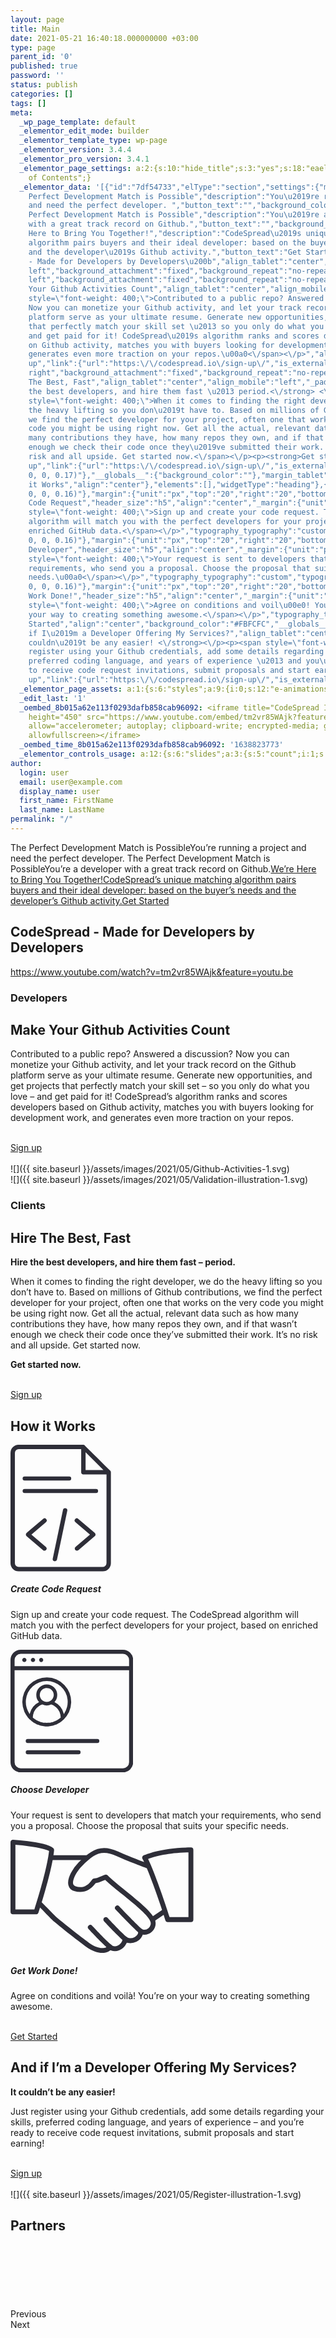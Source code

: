 ```yaml
---
layout: page
title: Main
date: 2021-05-21 16:40:18.000000000 +03:00
type: page
parent_id: '0'
published: true
password: ''
status: publish
categories: []
tags: []
meta:
  _wp_page_template: default
  _elementor_edit_mode: builder
  _elementor_template_type: wp-page
  _elementor_version: 3.4.4
  _elementor_pro_version: 3.4.1
  _elementor_page_settings: a:2:{s:10:"hide_title";s:3:"yes";s:18:"eael_ext_toc_title";s:17:"Table
    of Contents";}
  _elementor_data: '[{"id":"7df54733","elType":"section","settings":{"margin":{"unit":"px","top":"0","right":0,"bottom":"0","left":0,"isLinked":false},"padding":{"unit":"px","top":"0","right":"0","bottom":"0","left":"0","isLinked":true},"height":"min-height","custom_height":{"unit":"px","size":"","sizes":[]},"background_background":"classic","background_image":{"url":"","id":"","alt":"","source":"library"},"background_overlay_background":"classic","background_attachment":"fixed","layout":"full_width","overflow":"hidden","margin_mobile":{"unit":"px","top":"0","right":0,"bottom":"0","left":0,"isLinked":true},"padding_mobile":{"unit":"px","top":"0","right":"0","bottom":"0","left":"0","isLinked":true}},"elements":[{"id":"10d2186c","elType":"column","settings":{"_column_size":100,"_inline_size":null,"margin_mobile":{"unit":"px","top":"0","right":"0","bottom":"0","left":"0","isLinked":true},"padding_mobile":{"unit":"px","top":"0","right":"0","bottom":"0","left":"0","isLinked":true},"margin":{"unit":"px","top":"0","right":"0","bottom":"0","left":"0","isLinked":true},"padding":{"unit":"px","top":"0","right":"0","bottom":"0","left":"0","isLinked":true}},"elements":[{"id":"bd96746","elType":"widget","settings":{"slides":[{"heading":"The
    Perfect Development Match is Possible","description":"You\u2019re running a project
    and need the perfect developer. ","button_text":"","background_color":"","_id":"54488a3","background_image":{"url":"https:\/\/codespread.io\/wp-content\/uploads\/2021\/09\/altumcode-dMUt0X3f59Q-unsplash-2.jpg","id":300,"alt":"","source":"library"},"background_overlay":"yes","background_overlay_color":"#0E121A9C"},{"heading":"The
    Perfect Development Match is Possible","description":"You\u2019re a developer
    with a great track record on Github.","button_text":"","background_color":"","_id":"f56dff4","background_image":{"url":"https:\/\/codespread.io\/wp-content\/uploads\/2021\/09\/charles-deluvio-Lks7vei-eAg-unsplash_small.jpg","id":304,"alt":"","source":"library"},"background_overlay":"yes","background_overlay_color":"#16203345"},{"heading":"We\u2019re
    Here to Bring You Together!","description":"CodeSpread\u2019s unique matching
    algorithm pairs buyers and their ideal developer: based on the buyer\u2019s needs
    and the developer\u2019s Github activity.","button_text":"Get Started","background_color":"","_id":"fee370b","background_image":{"url":"https:\/\/codespread.io\/wp-content\/uploads\/2021\/09\/lagos-techie-IgUR1iX0mqM-unsplash_small-1.jpg","id":305,"alt":"","source":"library"},"background_overlay":"yes","background_overlay_color":"#070B1221","horizontal_position":"left","link":{"url":"https:\/\/codespread.io\/sign-up\/","is_external":"","nofollow":"","custom_attributes":""}}],"navigation":"dots","heading_typography_typography":"custom","heading_typography_font_family":"Roboto","heading_typography_font_weight":"600","heading_typography_line_height":{"unit":"em","size":1.4,"sizes":[]},"description_typography_typography":"custom","description_typography_font_family":"Roboto","description_typography_font_weight":"400","dots_size":{"unit":"px","size":9,"sizes":[]},"slides_height":{"unit":"px","size":436,"sizes":[]},"content_max_width_mobile":{"unit":"%","size":100,"sizes":[]},"content_max_width":{"unit":"%","size":49,"sizes":[]},"slides_padding":{"unit":"px","top":"0","right":"0","bottom":"0","left":"150","isLinked":false},"slides_horizontal_position":"left","slides_text_align":"left","dots_position":"outside","_padding":{"unit":"px","top":"0","right":"0","bottom":"0","left":"0","isLinked":false},"__globals__":{"dots_color":"globals\/colors?id=text"},"slides_height_mobile":{"unit":"px","size":457,"sizes":[]},"content_max_width_tablet":{"unit":"%","size":79,"sizes":[]},"slides_padding_mobile":{"unit":"px","top":"30","right":"30","bottom":"30","left":"30","isLinked":true},"heading_typography_font_size_mobile":{"unit":"px","size":34,"sizes":[]},"description_typography_font_size_mobile":{"unit":"px","size":18,"sizes":[]},"_margin_mobile":{"unit":"px","top":"0","right":"0","bottom":"0","left":"0","isLinked":true}},"elements":[],"widgetType":"slides"}],"isInner":false}],"isInner":false},{"id":"9ce937d","elType":"section","settings":{"content_width":{"unit":"px","size":800,"sizes":[]},"padding":{"unit":"px","top":"40","right":"0","bottom":"40","left":"0","isLinked":false}},"elements":[{"id":"0492dba","elType":"column","settings":{"_column_size":100,"_inline_size":null},"elements":[{"id":"5117a63","elType":"widget","settings":{"title":"CodeSpread
    - Made for Developers by Developers\u200b","align_tablet":"center","align_mobile":"left","_padding_mobile":{"unit":"px","top":"0","right":"0","bottom":"10","left":"0","isLinked":false},"typography_typography":"custom","typography_font_family":"Roboto","typography_font_size":{"unit":"px","size":32,"sizes":[]},"typography_font_weight":"600","align":"center","__globals__":{"title_color":""}},"elements":[],"widgetType":"heading"},{"id":"5a1ebd8","elType":"widget","settings":{"youtube_url":"https:\/\/www.youtube.com\/watch?v=tm2vr85WAjk&feature=youtu.be","vimeo_url":"https:\/\/vimeo.com\/235215203","dailymotion_url":"https:\/\/www.dailymotion.com\/video\/x6tqhqb"},"elements":[],"widgetType":"video"}],"isInner":false}],"isInner":false},{"id":"44e5268","elType":"section","settings":{"structure":"20","margin":{"unit":"px","top":"","right":0,"bottom":"","left":0,"isLinked":true},"padding":{"unit":"px","top":"20","right":"0","bottom":"30","left":"0","isLinked":false},"margin_tablet":{"unit":"px","top":"20","right":0,"bottom":"20","left":0,"isLinked":true},"padding_tablet":{"unit":"px","top":"0","right":"0","bottom":"0","left":"0","isLinked":true},"reverse_order_tablet":"reverse-tablet","reverse_order_mobile":"reverse-mobile","background_background":"classic","background_image":{"url":"","id":"","alt":"","source":"library"},"background_position":"center
    left","background_attachment":"fixed","background_repeat":"no-repeat","background_size":"contain","_element_id":"hp_developers","padding_mobile":{"unit":"px","top":"0","right":"0","bottom":"20","left":"0","isLinked":false}},"elements":[{"id":"8cde3cd","elType":"column","settings":{"_column_size":50,"_inline_size":50,"padding":{"unit":"px","top":"50","right":"50","bottom":"50","left":"50","isLinked":true},"_inline_size_tablet":100,"padding_tablet":{"unit":"px","top":"0","right":"50","bottom":"50","left":"50","isLinked":false},"padding_mobile":{"unit":"px","top":"30","right":"30","bottom":"30","left":"30","isLinked":true},"background_background":"classic","background_image":{"url":"","id":"","alt":"","source":"library"},"background_position":"center
    left","background_attachment":"fixed","background_repeat":"no-repeat","background_size":"contain"},"elements":[{"id":"50e17e2","elType":"widget","settings":{"before_text":"","highlighted_text":"Developers","rotating_text":"Better\nBigger\nFaster","alignment":"left","title_typography_typography":"custom","title_typography_font_family":"Roboto","title_typography_font_size":{"unit":"px","size":32,"sizes":[]},"title_typography_font_weight":"600","words_typography_typography":"custom","words_typography_font_family":"Roboto","words_typography_font_weight":"600"},"elements":[],"widgetType":"animated-headline"},{"id":"82fa7e9","elType":"widget","settings":{"title":"Make
    Your Github Activities Count","align_tablet":"center","align_mobile":"left","_padding_mobile":{"unit":"px","top":"0","right":"0","bottom":"10","left":"0","isLinked":false},"typography_typography":"custom","typography_font_family":"Roboto","typography_font_size":{"unit":"px","size":32,"sizes":[]},"typography_font_weight":"600"},"elements":[],"widgetType":"heading"},{"id":"7c2080e","elType":"widget","settings":{"editor":"<p><span
    style=\"font-weight: 400;\">Contributed to a public repo? Answered a discussion?
    Now you can monetize your Github activity, and let your track record on the Github
    platform serve as your ultimate resume. Generate new opportunities, and get projects
    that perfectly match your skill set \u2013 so you only do what you love \u2013
    and get paid for it! CodeSpread\u2019s algorithm ranks and scores developers based
    on Github activity, matches you with buyers looking for development work, and
    generates even more traction on your repos.\u00a0<\/span><\/p>","align":"left","align_tablet":"center","align_mobile":"left"},"elements":[],"widgetType":"text-editor"},{"id":"8bd3d29","elType":"widget","settings":{"text":"Sign
    up","link":{"url":"https:\/\/codespread.io\/sign-up\/","is_external":"","nofollow":"","custom_attributes":""},"align_tablet":"center","align_mobile":"left"},"elements":[],"widgetType":"button"}],"isInner":false},{"id":"b978d48","elType":"column","settings":{"_column_size":50,"_inline_size":50,"padding":{"unit":"px","top":"50","right":"0","bottom":"0","left":"0","isLinked":false},"_inline_size_tablet":100,"margin":{"unit":"px","top":"0","right":"0","bottom":"0","left":"0","isLinked":false},"padding_tablet":{"unit":"px","top":"50","right":"50","bottom":"50","left":"50","isLinked":true}},"elements":[{"id":"d237862","elType":"widget","settings":{"image":{"url":"https:\/\/codespread.io\/wp-content\/uploads\/2021\/09\/Github-Activities-1.svg","id":227,"alt":"","source":"library"},"width":{"unit":"%","size":78,"sizes":[]},"width_tablet":{"unit":"%","size":50,"sizes":[]},"_margin":{"unit":"px","top":"0","right":"0","bottom":"0","left":"0","isLinked":true},"_padding":{"unit":"px","top":"0","right":"0","bottom":"0","left":"0","isLinked":true},"_animation":"fadeInRight","_animation_mobile":"fadeIn","width_mobile":{"unit":"%","size":80,"sizes":[]}},"elements":[],"widgetType":"image"}],"isInner":false}],"isInner":false},{"id":"d79cae5","elType":"section","settings":{"structure":"20","margin":{"unit":"px","top":"0","right":0,"bottom":"0","left":0,"isLinked":true},"padding":{"unit":"px","top":"60","right":"0","bottom":"60","left":"0","isLinked":false},"margin_tablet":{"unit":"px","top":"20","right":0,"bottom":"20","left":0,"isLinked":true},"padding_tablet":{"unit":"px","top":"0","right":"0","bottom":"0","left":"0","isLinked":true},"padding_mobile":{"unit":"px","top":"30","right":"0","bottom":"0","left":"0","isLinked":false},"background_background":"classic","background_image":{"url":"","id":"","alt":"","source":"library"},"background_position":"center
    right","background_attachment":"fixed","background_repeat":"no-repeat","background_size":"contain","_element_id":"hp_clients"},"elements":[{"id":"794d0f1","elType":"column","settings":{"_column_size":50,"_inline_size":50,"padding":{"unit":"px","top":"50","right":"50","bottom":"50","left":"50","isLinked":false},"_inline_size_tablet":100,"padding_mobile":{"unit":"px","top":"0","right":"30","bottom":"0","left":"30","isLinked":false}},"elements":[{"id":"484b35c","elType":"widget","settings":{"image":{"url":"http:\/\/online.codespread.io\/wp-content\/uploads\/2021\/08\/Validation-illustration-1.svg","id":72,"alt":"","source":"library"},"_animation":"fadeInLeft","_animation_mobile":"fadeIn","width_tablet":{"unit":"%","size":50,"sizes":[]},"width_mobile":{"unit":"%","size":69,"sizes":[]}},"elements":[],"widgetType":"image"}],"isInner":false},{"id":"559e12c","elType":"column","settings":{"_column_size":50,"_inline_size":50,"padding":{"unit":"px","top":"20","right":"20","bottom":"20","left":"20","isLinked":true},"_inline_size_tablet":100,"space_between_widgets":12,"padding_tablet":{"unit":"px","top":"0","right":"50","bottom":"50","left":"50","isLinked":false},"padding_mobile":{"unit":"px","top":"39","right":"39","bottom":"39","left":"39","isLinked":true}},"elements":[{"id":"628dba4","elType":"widget","settings":{"before_text":"","highlighted_text":"Clients","rotating_text":"Better\nBigger\nFaster","alignment":"left","title_typography_typography":"custom","title_typography_font_family":"Roboto","title_typography_font_size":{"unit":"px","size":32,"sizes":[]},"title_typography_font_weight":"600","words_typography_typography":"custom","words_typography_font_family":"Roboto","words_typography_font_weight":"600","_margin":{"unit":"px","top":"0","right":"0","bottom":"0","left":"0","isLinked":true},"_padding":{"unit":"px","top":"0","right":"0","bottom":"0","left":"0","isLinked":true}},"elements":[],"widgetType":"animated-headline"},{"id":"0f5d262","elType":"widget","settings":{"title":"Hire
    The Best, Fast","align_tablet":"center","align_mobile":"left","_padding_mobile":{"unit":"px","top":"0","right":"0","bottom":"10","left":"0","isLinked":false},"typography_typography":"custom","typography_font_family":"Roboto","typography_font_size":{"unit":"px","size":32,"sizes":[]},"typography_font_weight":"600","_padding":{"unit":"px","top":"0","right":"0","bottom":"0","left":"0","isLinked":true}},"elements":[],"widgetType":"heading"},{"id":"9c44618","elType":"widget","settings":{"editor":"<p><strong>Hire
    the best developers, and hire them fast \u2013 period.<\/strong> <\/p><p><span
    style=\"font-weight: 400;\">When it comes to finding the right developer, we do
    the heavy lifting so you don\u2019t have to. Based on millions of Github contributions,
    we find the perfect developer for your project, often one that works on the very
    code you might be using right now. Get all the actual, relevant data such as how
    many contributions they have, how many repos they own, and if that wasn\u2019t
    enough we check their code once they\u2019ve submitted their work. It\u2019s no
    risk and all upside. Get started now.<\/span><\/p><p><strong>Get started now.<\/strong><\/p>","_padding":{"unit":"px","top":"0","right":"20","bottom":"0","left":"0","isLinked":false},"align_tablet":"center","align_mobile":"left"},"elements":[],"widgetType":"text-editor"},{"id":"15dab50","elType":"widget","settings":{"text":"Sign
    up","link":{"url":"https:\/\/codespread.io\/sign-up\/","is_external":"","nofollow":"","custom_attributes":""},"align_tablet":"center","align_mobile":"left"},"elements":[],"widgetType":"button"}],"isInner":false}],"isInner":false},{"id":"080c0e9","elType":"section","settings":{"margin":{"unit":"px","top":"0","right":0,"bottom":"0","left":0,"isLinked":true},"padding":{"unit":"px","top":"60","right":"0","bottom":"60","left":"0","isLinked":false},"height":"min-height","custom_height":{"unit":"px","size":430,"sizes":[]},"background_background":"classic","box_shadow_box_shadow":{"horizontal":0,"vertical":0,"blur":19,"spread":0,"color":"rgba(0,
    0, 0, 0.17)"},"__globals__":{"background_color":""},"margin_tablet":{"unit":"px","top":"20","right":0,"bottom":"20","left":0,"isLinked":true},"padding_tablet":{"unit":"px","top":"40","right":"10","bottom":"10","left":"10","isLinked":false},"_element_id":"hp_how_it_works","padding_mobile":{"unit":"px","top":"40","right":"015","bottom":"40","left":"15","isLinked":false}},"elements":[{"id":"b67cc80","elType":"column","settings":{"_column_size":100,"_inline_size":null,"margin_tablet":{"unit":"px","top":"0","right":"0","bottom":"0","left":"0","isLinked":true},"padding_tablet":{"unit":"px","top":"0","right":"0","bottom":"0","left":"0","isLinked":true}},"elements":[{"id":"516fbaa","elType":"widget","settings":{"title":"How
    it Works","align":"center"},"elements":[],"widgetType":"heading"},{"id":"95fdc7e","elType":"section","settings":{"structure":"30","padding":{"unit":"px","top":"20","right":"0","bottom":"0","left":"0","isLinked":false},"margin_mobile":{"unit":"px","top":"0","right":0,"bottom":"0","left":0,"isLinked":true}},"elements":[{"id":"f559d28","elType":"column","settings":{"_column_size":33,"_inline_size":null,"background_background":"classic","background_color":"#FFFFFF","border_radius":{"unit":"px","top":"14","right":"14","bottom":"14","left":"14","isLinked":true},"box_shadow_box_shadow_type":"yes","box_shadow_box_shadow":{"horizontal":0,"vertical":0,"blur":50,"spread":4,"color":"rgba(0,
    0, 0, 0.16)"},"margin":{"unit":"px","top":"20","right":"20","bottom":"20","left":"20","isLinked":true},"padding":{"unit":"px","top":"40","right":"40","bottom":"40","left":"40","isLinked":true},"space_between_widgets":10,"margin_tablet":{"unit":"px","top":"10","right":"10","bottom":"10","left":"10","isLinked":true},"padding_tablet":{"unit":"px","top":"20","right":"10","bottom":"5","left":"10","isLinked":false},"padding_mobile":{"unit":"px","top":"40","right":"30","bottom":"30","left":"30","isLinked":false},"margin_mobile":{"unit":"px","top":"10","right":"10","bottom":"10","left":"10","isLinked":true}},"elements":[{"id":"fbc350b","elType":"widget","settings":{"selected_icon":{"value":{"url":"http:\/\/online.codespread.io\/wp-content\/uploads\/2021\/08\/Asset-2.svg","id":135},"library":"svg"},"size":{"unit":"px","size":80,"sizes":[]},"_animation":"fadeIn"},"elements":[],"widgetType":"icon"},{"id":"7ae974c","elType":"widget","settings":{"title":"Create
    Code Request","header_size":"h5","align":"center","_margin":{"unit":"px","top":"14","right":"0","bottom":"0","left":"0","isLinked":false}},"elements":[],"widgetType":"heading"},{"id":"f09ee2c","elType":"widget","settings":{"editor":"<p><span
    style=\"font-weight: 400;\">Sign up and create your code request. The CodeSpread
    algorithm will match you with the perfect developers for your project, based on
    enriched GitHub data.<\/span><\/p>","typography_typography":"custom","typography_font_family":"Roboto","typography_font_weight":"400","align":"center"},"elements":[],"widgetType":"text-editor"}],"isInner":true},{"id":"5d04e4c","elType":"column","settings":{"_column_size":33,"_inline_size":null,"background_background":"classic","background_color":"#FFFFFF","border_radius":{"unit":"px","top":"14","right":"14","bottom":"14","left":"14","isLinked":true},"box_shadow_box_shadow_type":"yes","box_shadow_box_shadow":{"horizontal":0,"vertical":0,"blur":50,"spread":4,"color":"rgba(0,
    0, 0, 0.16)"},"margin":{"unit":"px","top":"20","right":"20","bottom":"20","left":"20","isLinked":true},"padding":{"unit":"px","top":"40","right":"40","bottom":"40","left":"40","isLinked":true},"space_between_widgets":10,"margin_tablet":{"unit":"px","top":"10","right":"10","bottom":"10","left":"10","isLinked":true},"padding_tablet":{"unit":"px","top":"20","right":"10","bottom":"5","left":"10","isLinked":false},"padding_mobile":{"unit":"px","top":"40","right":"30","bottom":"30","left":"30","isLinked":false}},"elements":[{"id":"c42e19b","elType":"widget","settings":{"selected_icon":{"value":{"url":"http:\/\/online.codespread.io\/wp-content\/uploads\/2021\/08\/Asset-3-1.svg","id":137},"library":"svg"},"size":{"unit":"px","size":80,"sizes":[]},"_animation":"fadeIn"},"elements":[],"widgetType":"icon"},{"id":"23b0106","elType":"widget","settings":{"title":"Choose
    Developer","header_size":"h5","align":"center","_margin":{"unit":"px","top":"14","right":"0","bottom":"0","left":"0","isLinked":false}},"elements":[],"widgetType":"heading"},{"id":"8cb6ca9","elType":"widget","settings":{"editor":"<p><span
    style=\"font-weight: 400;\">Your request is sent to developers that match your
    requirements, who send you a proposal. Choose the proposal that suits your specific
    needs.\u00a0<\/span><\/p>","typography_typography":"custom","typography_font_family":"Roboto","typography_font_weight":"400","align":"center"},"elements":[],"widgetType":"text-editor"}],"isInner":true},{"id":"beae7bd","elType":"column","settings":{"_column_size":33,"_inline_size":null,"background_background":"classic","background_color":"#FFFFFF","border_radius":{"unit":"px","top":"14","right":"14","bottom":"14","left":"14","isLinked":true},"box_shadow_box_shadow_type":"yes","box_shadow_box_shadow":{"horizontal":0,"vertical":0,"blur":50,"spread":4,"color":"rgba(0,
    0, 0, 0.16)"},"margin":{"unit":"px","top":"20","right":"20","bottom":"20","left":"20","isLinked":true},"padding":{"unit":"px","top":"40","right":"40","bottom":"40","left":"40","isLinked":true},"space_between_widgets":10,"margin_tablet":{"unit":"px","top":"10","right":"10","bottom":"10","left":"10","isLinked":true},"padding_tablet":{"unit":"px","top":"20","right":"10","bottom":"5","left":"10","isLinked":false},"padding_mobile":{"unit":"px","top":"40","right":"30","bottom":"30","left":"30","isLinked":false},"margin_mobile":{"unit":"px","top":"10","right":"10","bottom":"10","left":"10","isLinked":true}},"elements":[{"id":"f3d8bac","elType":"widget","settings":{"selected_icon":{"value":{"url":"http:\/\/online.codespread.io\/wp-content\/uploads\/2021\/08\/Asset-4.svg","id":146},"library":"svg"},"size":{"unit":"px","size":95,"sizes":[]},"_animation":"fadeIn"},"elements":[],"widgetType":"icon"},{"id":"c6a6ab5","elType":"widget","settings":{"title":"Get
    Work Done!","header_size":"h5","align":"center","_margin":{"unit":"px","top":"6","right":"0","bottom":"0","left":"0","isLinked":false}},"elements":[],"widgetType":"heading"},{"id":"1b4a121","elType":"widget","settings":{"editor":"<p><span
    style=\"font-weight: 400;\">Agree on conditions and voil\u00e0! You\u2019re on
    your way to creating something awesome.<\/span><\/p>","typography_typography":"custom","typography_font_family":"Roboto","typography_font_weight":"400","align":"center"},"elements":[],"widgetType":"text-editor"},{"id":"a47f986","elType":"widget","settings":{"text":"Get
    Started","align":"center","background_color":"#FBFCFC","__globals__":{"background_color":"globals\/colors?id=e0804f3","button_background_hover_color":"globals\/colors?id=accent"}},"elements":[],"widgetType":"button"}],"isInner":true}],"isInner":true}],"isInner":false}],"isInner":false},{"id":"d1078fc","elType":"section","settings":{"structure":"20","margin":{"unit":"px","top":"0","right":0,"bottom":"0","left":0,"isLinked":true},"padding":{"unit":"px","top":"60","right":"0","bottom":"60","left":"0","isLinked":false},"background_background":"classic","margin_mobile":{"unit":"px","top":"0","right":0,"bottom":"0","left":0,"isLinked":true},"padding_mobile":{"unit":"px","top":"27","right":"0","bottom":"0","left":"0","isLinked":false},"reverse_order_tablet":"reverse-tablet","reverse_order_mobile":"reverse-mobile","__globals__":{"background_color":"globals\/colors?id=e0804f3"}},"elements":[{"id":"840a836","elType":"column","settings":{"_column_size":50,"_inline_size":50,"padding":{"unit":"px","top":"50","right":"50","bottom":"50","left":"50","isLinked":true},"_inline_size_tablet":100,"space_between_widgets":12,"padding_tablet":{"unit":"px","top":"50","right":"50","bottom":"50","left":"50","isLinked":false},"padding_mobile":{"unit":"px","top":"30","right":"30","bottom":"30","left":"30","isLinked":true}},"elements":[{"id":"29f9245","elType":"widget","settings":{"title":"And
    if I\u2019m a Developer Offering My Services?","align_tablet":"center","align_mobile":"left"},"elements":[],"widgetType":"heading"},{"id":"d8b698e","elType":"widget","settings":{"editor":"<p><strong>It
    couldn\u2019t be any easier! <\/strong><\/p><p><span style=\"font-weight: 400;\">Just
    register using your Github credentials, add some details regarding your skills,
    preferred coding language, and years of experience \u2013 and you\u2019re ready
    to receive code request invitations, submit proposals and start earning!<\/span><\/p>","align":"left","align_tablet":"center","align_mobile":"left"},"elements":[],"widgetType":"text-editor"},{"id":"d37d504","elType":"widget","settings":{"text":"Sign
    up","link":{"url":"https:\/\/codespread.io\/sign-up\/","is_external":"","nofollow":"","custom_attributes":""},"align_tablet":"center","align_mobile":"left"},"elements":[],"widgetType":"button"}],"isInner":false},{"id":"88b5c70","elType":"column","settings":{"_column_size":50,"_inline_size":50,"padding":{"unit":"px","top":"0","right":"50","bottom":"50","left":"50","isLinked":false},"_inline_size_tablet":100,"padding_tablet":{"unit":"px","top":"50","right":"50","bottom":"0","left":"50","isLinked":false},"padding_mobile":{"unit":"px","top":"30","right":"30","bottom":"30","left":"30","isLinked":true}},"elements":[{"id":"f8793d4","elType":"widget","settings":{"image":{"url":"http:\/\/online.codespread.io\/wp-content\/uploads\/2021\/08\/Register-illustration-1.svg","id":71,"alt":"","source":"library"},"width":{"unit":"%","size":79,"sizes":[]},"_animation":"fadeInRight","align_tablet":"center","width_tablet":{"unit":"%","size":50,"sizes":[]},"width_mobile":{"unit":"%","size":70,"sizes":[]},"_animation_mobile":"fadeIn"},"elements":[],"widgetType":"image"}],"isInner":false}],"isInner":false},{"id":"5c9e672","elType":"section","settings":{"margin":{"unit":"px","top":"0","right":0,"bottom":"0","left":0,"isLinked":true},"padding":{"unit":"px","top":"60","right":"0","bottom":"60","left":"0","isLinked":false},"background_background":"classic","__globals__":{"background_color":""},"margin_mobile":{"unit":"px","top":"40","right":0,"bottom":"40","left":0,"isLinked":true},"padding_mobile":{"unit":"px","top":"40","right":"0","bottom":"0","left":"0","isLinked":false},"reverse_order_tablet":"reverse-tablet","reverse_order_mobile":"reverse-mobile","background_color":"#FFFFFF"},"elements":[{"id":"50646b9","elType":"column","settings":{"_column_size":100,"_inline_size":null},"elements":[{"id":"b8aa896","elType":"widget","settings":{"title":"Partners","align":"center"},"elements":[],"widgetType":"heading"},{"id":"d3c7dc1","elType":"widget","settings":{"slides":[{"image":{"url":"https:\/\/codespread.io\/wp-content\/uploads\/2021\/09\/partners_scm.png","id":249,"alt":"","source":"library"},"_id":"4894527"},{"image":{"url":"https:\/\/codespread.io\/wp-content\/uploads\/2022\/01\/partners_semgrep.png","id":757,"alt":"","source":"library"},"image_link_to_type":"custom","image_link_to":{"url":"https:\/\/semgrep.dev\/","is_external":"on","nofollow":"","custom_attributes":""},"_id":"fee9a91"},{"image":{"url":"https:\/\/codespread.io\/wp-content\/uploads\/2021\/09\/partners_liu.png","id":248,"alt":"","source":"library"},"_id":"565f759","image_link_to_type":"custom","image_link_to":{"url":"https:\/\/logoisus.com\/","is_external":"on","nofollow":"","custom_attributes":""}},{"image":{"url":"https:\/\/codespread.io\/wp-content\/uploads\/2021\/09\/partners_ct.png","id":247,"alt":"","source":"library"},"_id":"69bc86e","image_link_to_type":"custom","image_link_to":{"url":"https:\/\/creativetell.com\/","is_external":"on","nofollow":"","custom_attributes":""}}],"slides_per_view":"4","slides_per_view_mobile":"1","height":{"unit":"px","size":198,"sizes":[]},"width":{"unit":"%","size":90,"sizes":[]},"image_size_size":"custom","image_size_custom_dimension":{"width":"200","height":"102"},"image_fit":"contain","space_between":{"unit":"px","size":50,"sizes":[]}},"elements":[],"widgetType":"media-carousel"},{"id":"366233b","elType":"widget","settings":{"space":{"unit":"px","size":16,"sizes":[]}},"elements":[],"widgetType":"spacer"}],"isInner":false}],"isInner":false}]'
  _elementor_page_assets: a:1:{s:6:"styles";a:9:{i:0;s:12:"e-animations";i:1;s:12:"e-animations";i:2;s:12:"e-animations";i:3;s:12:"e-animations";i:4;s:12:"e-animations";i:5;s:12:"e-animations";i:6;s:12:"e-animations";i:7;s:12:"e-animations";i:8;s:12:"e-animations";}}
  _edit_last: '1'
  _oembed_8b015a62e113f0293dafb858cab96092: <iframe title="CodeSpread Intro" width="800"
    height="450" src="https://www.youtube.com/embed/tm2vr85WAjk?feature=oembed" frameborder="0"
    allow="accelerometer; autoplay; clipboard-write; encrypted-media; gyroscope; picture-in-picture"
    allowfullscreen></iframe>
  _oembed_time_8b015a62e113f0293dafb858cab96092: '1638823773'
  _elementor_controls_usage: a:12:{s:6:"slides";a:3:{s:5:"count";i:1;s:15:"control_percent";i:5;s:8:"controls";a:3:{s:7:"content";a:2:{s:14:"section_slides";a:3:{s:6:"slides";i:1;s:13:"slides_height";i:1;s:20:"slides_height_mobile";i:1;}s:22:"section_slider_options";a:1:{s:10:"navigation";i:1;}}s:5:"style";a:4:{s:19:"section_style_title";a:5:{s:29:"heading_typography_typography";i:1;s:30:"heading_typography_font_family";i:1;s:30:"heading_typography_font_weight";i:1;s:30:"heading_typography_line_height";i:1;s:35:"heading_typography_font_size_mobile";i:1;}s:25:"section_style_description";a:4:{s:33:"description_typography_typography";i:1;s:34:"description_typography_font_family";i:1;s:34:"description_typography_font_weight";i:1;s:39:"description_typography_font_size_mobile";i:1;}s:24:"section_style_navigation";a:2:{s:9:"dots_size";i:1;s:13:"dots_position";i:1;}s:20:"section_style_slides";a:7:{s:24:"content_max_width_mobile";i:1;s:17:"content_max_width";i:1;s:14:"slides_padding";i:1;s:26:"slides_horizontal_position";i:1;s:17:"slides_text_align";i:1;s:24:"content_max_width_tablet";i:1;s:21:"slides_padding_mobile";i:1;}}s:8:"advanced";a:1:{s:14:"_section_style";a:2:{s:8:"_padding";i:1;s:14:"_margin_mobile";i:1;}}}}s:6:"column";a:3:{s:5:"count";i:13;s:15:"control_percent";i:0;s:8:"controls";a:3:{s:6:"layout";a:1:{s:6:"layout";a:3:{s:12:"_inline_size";i:13;s:19:"_inline_size_tablet";i:6;s:21:"space_between_widgets";i:5;}}s:8:"advanced";a:1:{s:16:"section_advanced";a:6:{s:13:"margin_mobile";i:3;s:14:"padding_mobile";i:9;s:6:"margin";i:5;s:7:"padding";i:10;s:14:"padding_tablet";i:9;s:13:"margin_tablet";i:4;}}s:5:"style";a:2:{s:13:"section_style";a:7:{s:21:"background_background";i:4;s:16:"background_image";i:1;s:19:"background_position";i:1;s:21:"background_attachment";i:1;s:17:"background_repeat";i:1;s:15:"background_size";i:1;s:16:"background_color";i:3;}s:14:"section_border";a:3:{s:13:"border_radius";i:3;s:26:"box_shadow_box_shadow_type";i:3;s:21:"box_shadow_box_shadow";i:3;}}}}s:7:"section";a:3:{s:5:"count";i:8;s:15:"control_percent";i:2;s:8:"controls";a:3:{s:8:"advanced";a:2:{s:16:"section_advanced";a:7:{s:6:"margin";i:6;s:7:"padding";i:8;s:13:"margin_mobile";i:4;s:14:"padding_mobile";i:6;s:13:"margin_tablet";i:3;s:14:"padding_tablet";i:3;s:11:"_element_id";i:3;}s:19:"_section_responsive";a:2:{s:20:"reverse_order_tablet";i:3;s:20:"reverse_order_mobile";i:3;}}s:6:"layout";a:2:{s:14:"section_layout";a:5:{s:6:"height";i:2;s:13:"custom_height";i:2;s:6:"layout";i:1;s:8:"overflow";i:1;s:13:"content_width";i:1;}s:17:"section_structure";a:1:{s:9:"structure";i:4;}}s:5:"style";a:3:{s:18:"section_background";a:7:{s:21:"background_background";i:6;s:16:"background_image";i:3;s:21:"background_attachment";i:3;s:19:"background_position";i:2;s:17:"background_repeat";i:2;s:15:"background_size";i:2;s:16:"background_color";i:1;}s:26:"section_background_overlay";a:1:{s:29:"background_overlay_background";i:1;}s:14:"section_border";a:1:{s:21:"box_shadow_box_shadow";i:1;}}}}s:7:"heading";a:3:{s:5:"count";i:9;s:15:"control_percent";i:1;s:8:"controls";a:3:{s:7:"content";a:1:{s:13:"section_title";a:5:{s:5:"title";i:9;s:12:"align_tablet";i:4;s:12:"align_mobile";i:4;s:5:"align";i:6;s:11:"header_size";i:3;}}s:8:"advanced";a:1:{s:14:"_section_style";a:3:{s:15:"_padding_mobile";i:3;s:8:"_padding";i:1;s:7:"_margin";i:3;}}s:5:"style";a:1:{s:19:"section_title_style";a:4:{s:21:"typography_typography";i:3;s:22:"typography_font_family";i:3;s:20:"typography_font_size";i:3;s:22:"typography_font_weight";i:3;}}}}s:5:"video";a:3:{s:5:"count";i:1;s:15:"control_percent";i:0;s:8:"controls";a:1:{s:7:"content";a:1:{s:13:"section_video";a:1:{s:11:"youtube_url";i:1;}}}}s:17:"animated-headline";a:3:{s:5:"count";i:2;s:15:"control_percent";i:4;s:8:"controls";a:3:{s:7:"content";a:1:{s:13:"text_elements";a:3:{s:11:"before_text";i:2;s:16:"highlighted_text";i:2;s:9:"alignment";i:2;}}s:5:"style";a:1:{s:18:"section_style_text";a:7:{s:27:"title_typography_typography";i:2;s:28:"title_typography_font_family";i:2;s:26:"title_typography_font_size";i:2;s:28:"title_typography_font_weight";i:2;s:27:"words_typography_typography";i:2;s:28:"words_typography_font_family";i:2;s:28:"words_typography_font_weight";i:2;}}s:8:"advanced";a:1:{s:14:"_section_style";a:2:{s:7:"_margin";i:1;s:8:"_padding";i:1;}}}}s:11:"text-editor";a:3:{s:5:"count";i:6;s:15:"control_percent";i:1;s:8:"controls";a:3:{s:7:"content";a:1:{s:14:"section_editor";a:1:{s:6:"editor";i:6;}}s:5:"style";a:1:{s:13:"section_style";a:6:{s:5:"align";i:5;s:12:"align_tablet";i:3;s:12:"align_mobile";i:3;s:21:"typography_typography";i:3;s:22:"typography_font_family";i:3;s:22:"typography_font_weight";i:3;}}s:8:"advanced";a:1:{s:14:"_section_style";a:1:{s:8:"_padding";i:1;}}}}s:6:"button";a:3:{s:5:"count";i:4;s:15:"control_percent";i:1;s:8:"controls";a:2:{s:7:"content";a:1:{s:14:"section_button";a:5:{s:4:"text";i:4;s:4:"link";i:3;s:12:"align_tablet";i:3;s:12:"align_mobile";i:3;s:5:"align";i:1;}}s:5:"style";a:1:{s:13:"section_style";a:1:{s:16:"background_color";i:1;}}}}s:5:"image";a:3:{s:5:"count";i:3;s:15:"control_percent";i:2;s:8:"controls";a:3:{s:7:"content";a:1:{s:13:"section_image";a:2:{s:5:"image";i:3;s:12:"align_tablet";i:1;}}s:5:"style";a:1:{s:19:"section_style_image";a:3:{s:5:"width";i:2;s:12:"width_tablet";i:3;s:12:"width_mobile";i:3;}}s:8:"advanced";a:2:{s:14:"_section_style";a:2:{s:7:"_margin";i:1;s:8:"_padding";i:1;}s:15:"section_effects";a:2:{s:10:"_animation";i:3;s:17:"_animation_mobile";i:3;}}}}s:4:"icon";a:3:{s:5:"count";i:3;s:15:"control_percent";i:1;s:8:"controls";a:3:{s:7:"content";a:1:{s:12:"section_icon";a:1:{s:13:"selected_icon";i:3;}}s:5:"style";a:1:{s:18:"section_style_icon";a:1:{s:4:"size";i:3;}}s:8:"advanced";a:1:{s:15:"section_effects";a:1:{s:10:"_animation";i:3;}}}}s:14:"media-carousel";a:3:{s:5:"count";i:1;s:15:"control_percent";i:3;s:8:"controls";a:2:{s:7:"content";a:2:{s:14:"section_slides";a:5:{s:6:"slides";i:1;s:15:"slides_per_view";i:1;s:22:"slides_per_view_mobile";i:1;s:6:"height";i:1;s:5:"width";i:1;}s:26:"section_additional_options";a:3:{s:15:"image_size_size";i:1;s:27:"image_size_custom_dimension";i:1;s:9:"image_fit";i:1;}}s:5:"style";a:1:{s:20:"section_slides_style";a:1:{s:13:"space_between";i:1;}}}}s:6:"spacer";a:3:{s:5:"count";i:1;s:15:"control_percent";i:0;s:8:"controls";a:1:{s:7:"content";a:1:{s:14:"section_spacer";a:1:{s:5:"space";i:1;}}}}}
author:
  login: user
  email: user@example.com
  display_name: user
  first_name: FirstName
  last_name: LastName
permalink: "/"
---
```

The Perfect Development Match is PossibleYou’re running a project and need the perfect developer. The Perfect Development Match is PossibleYou’re a developer with a great track record on Github.[We’re Here to Bring You Together!CodeSpread’s unique matching algorithm pairs buyers and their ideal developer: based on the buyer’s needs and the developer’s Github activity.Get Started](https://codespread.io/sign-up/)

## CodeSpread - Made for Developers by Developers​

https://www.youtube.com/watch?v=tm2vr85WAjk&feature=youtu.be

### Developers  

## Make Your Github Activities Count

Contributed to a public repo? Answered a discussion? Now you can monetize your Github activity, and let your track record on the Github platform serve as your ultimate resume. Generate new opportunities, and get projects that perfectly match your skill set – so you only do what you love – and get paid for it! CodeSpread’s algorithm ranks and scores developers based on Github activity, matches you with buyers looking for development work, and generates even more traction on your repos.&nbsp;

[  
 Sign up  
](https://codespread.io/sign-up/)  
 ![]({{ site.baseurl }}/assets/images/2021/05/Github-Activities-1.svg)  
 ![]({{ site.baseurl }}/assets/images/2021/05/Validation-illustration-1.svg)

### Clients  

## Hire The Best, Fast

**Hire the best developers, and hire them fast – period.**

When it comes to finding the right developer, we do the heavy lifting so you don’t have to. Based on millions of Github contributions, we find the perfect developer for your project, often one that works on the very code you might be using right now. Get all the actual, relevant data such as how many contributions they have, how many repos they own, and if that wasn’t enough we check their code once they’ve submitted their work. It’s no risk and all upside. Get started now.

**Get started now.**

[  
 Sign up  
](https://codespread.io/sign-up/)

## How it Works

<svg xmlns="http://www.w3.org/2000/svg" width="160.647" height="202.629" viewbox="0 0 160.647 202.629"><g>
<path d="M93.893,50.681H22.666a3.271,3.271,0,1,0,0,6.542H93.893a3.271,3.271,0,0,0,0-6.542Z" style="fill: #2e2e38"></path>
<path d="M136.893,70.74H22.666a3.271,3.271,0,1,0,0,6.542H136.893a3.271,3.271,0,0,0,0-6.542Z" style="fill: #2e2e38"></path>
<path d="M13.4,202.629A13.1,13.1,0,0,1,0,189.23V13.4A13.1,13.1,0,0,1,13.4,0H116.626a6.061,6.061,0,0,1,1.924.727,16.784,16.784,0,0,0,2.24,2.415c1.472,1.464,4,3.969,8.231,8.154,6.066,6,15.626,15.468,30.565,30.275l.161.16.2.1a3.972,3.972,0,0,1,.7,2.19V189.23a13.1,13.1,0,0,1-13.4,13.4Zm0-195.586A6.082,6.082,0,0,0,7.043,13.4V189.23a6.081,6.081,0,0,0,6.356,6.356H147.248a6.37,6.37,0,0,0,6.356-6.356V47.543H116.626a3.267,3.267,0,0,1-3.522-3.521V7.043ZM120.147,40.5H148.7L120.147,11.954Z" style="fill: #2e2e38"></path><g>
<path d="M54.364,169.6a3.491,3.491,0,0,1-2.263-.835L25.8,146.375a3.5,3.5,0,0,1,0-5.327l26.3-22.394a3.5,3.5,0,1,1,4.534,5.324L33.463,143.71l23.171,19.733a3.5,3.5,0,0,1-2.27,6.161Z" style="fill: #2e2e38"></path>
<path d="M106.283,169.6a3.5,3.5,0,0,1-2.27-6.162l23.171-19.732-23.171-19.731a3.5,3.5,0,1,1,4.533-5.325l26.3,22.4a3.5,3.5,0,0,1,0,5.326l-26.3,22.394A3.491,3.491,0,0,1,106.283,169.6Z" style="fill: #2e2e38"></path>
<path d="M71.014,186.4a3.623,3.623,0,0,1-.728-.076,3.5,3.5,0,0,1-2.7-4.143L83.977,104.36a3.5,3.5,0,1,1,6.844,1.442L74.43,183.624A3.51,3.51,0,0,1,71.014,186.4Z" style="fill: #2e2e38"></path></g></g></svg>

##### Create Code Request

Sign up and create your code request. The CodeSpread algorithm will match you with the perfect developers for your project, based on enriched GitHub data.

<svg xmlns="http://www.w3.org/2000/svg" width="196.284" height="196.284" viewbox="0 0 196.284 196.284"><g>
<path d="M179.927,0H16.357A16.377,16.377,0,0,0,0,16.357v163.57a16.377,16.377,0,0,0,16.357,16.357h163.57a16.377,16.377,0,0,0,16.357-16.357V16.357A16.377,16.377,0,0,0,179.927,0Zm9.814,179.927a9.814,9.814,0,0,1-9.814,9.814H16.357a9.814,9.814,0,0,1-9.814-9.814V32.714h183.2V179.927Zm0-153.756H6.543V16.357a9.814,9.814,0,0,1,9.814-9.814h163.57a9.814,9.814,0,0,1,9.814,9.814v9.814Z" style="fill: #2e2e38"></path>
<path d="M37.228,13.347a3,3,0,0,0-2.486,0,3.794,3.794,0,0,0-1.079.687,3.318,3.318,0,0,0,0,4.646,3.794,3.794,0,0,0,1.079.687,3.09,3.09,0,0,0,2.486,0,3.785,3.785,0,0,0,1.08-.687,3.318,3.318,0,0,0,0-4.646A3.785,3.785,0,0,0,37.228,13.347Z" style="fill: #2e2e38"></path>
<path d="M23.381,13.347a3,3,0,0,0-2.486,0,3.785,3.785,0,0,0-1.08.687,3.318,3.318,0,0,0,0,4.646,3.785,3.785,0,0,0,1.08.687,3.09,3.09,0,0,0,2.486,0,3.794,3.794,0,0,0,1.079-.687,3.318,3.318,0,0,0,0-4.646A3.794,3.794,0,0,0,23.381,13.347Z" style="fill: #2e2e38"></path>
<path d="M50.325,13.317a3.27,3.27,0,0,0-3.577.717,3.763,3.763,0,0,0-.687,1.08,3.082,3.082,0,0,0,0,2.486,3.791,3.791,0,0,0,.687,1.08,3.317,3.317,0,0,0,4.645,0,3.791,3.791,0,0,0,.687-1.08,2.737,2.737,0,0,0,.262-1.243A3.269,3.269,0,0,0,50.325,13.317Z" style="fill: #2e2e38"></path>
<path d="M138.864,142.756H27.636a3.271,3.271,0,1,0,0,6.542H138.864a3.271,3.271,0,1,0,0-6.542Z" style="fill: #2e2e38"></path>
<path d="M108.864,160.688H27.636a3.271,3.271,0,1,0,0,6.542h81.228a3.271,3.271,0,0,0,0-6.542Z" style="fill: #2e2e38"></path>
<path d="M86.269,56.475a39.08,39.08,0,1,0-55.314,55.193c.022.022.031.056.053.075.226.218.472.4.7.612.628.558,1.256,1.136,1.918,1.675.354.279.723.558,1.086.815.625.466,1.25.932,1.9,1.362.444.279.9.558,1.356.838.6.363,1.2.728,1.826,1.06.528.28,1.066.52,1.6.774.586.279,1.164.558,1.764.809s1.2.447,1.812.665,1.133.418,1.717.6c.658.2,1.334.352,2,.516.558.137,1.1.294,1.675.405.77.154,1.552.252,2.334.358.483.067.955.162,1.443.209,1.279.126,2.568.2,3.869.2s2.591-.07,3.87-.2c.488-.047.96-.142,1.443-.209.782-.106,1.563-.2,2.334-.358.558-.111,1.116-.279,1.675-.405.67-.164,1.345-.318,2-.516.584-.179,1.148-.4,1.717-.6s1.217-.419,1.812-.665,1.178-.533,1.764-.809c.536-.254,1.075-.5,1.6-.774.622-.332,1.222-.7,1.825-1.06.455-.28.913-.534,1.357-.838.653-.43,1.279-.9,1.9-1.362.363-.28.731-.531,1.086-.815.662-.531,1.29-1.095,1.918-1.675.229-.21.474-.394.7-.612.022-.019.03-.053.053-.075A39.037,39.037,0,0,0,86.269,56.475Zm-6.275,52.27c-.508.447-1.033.871-1.563,1.281-.313.24-.625.478-.947.707-.5.365-1.018.711-1.541,1.044-.379.243-.767.477-1.158.706q-.738.418-1.5.838c-.446.228-.9.443-1.359.656s-.963.438-1.457.636-1.019.385-1.536.558c-.472.162-.943.33-1.421.472-.558.168-1.142.3-1.72.444-.452.106-.9.226-1.356.316-.662.128-1.337.217-2.016.309-.385.051-.768.12-1.156.16-1.072.1-2.158.164-3.255.164s-2.183-.061-3.255-.164c-.388-.04-.77-.109-1.156-.16-.678-.092-1.354-.181-2.015-.309-.458-.09-.905-.21-1.357-.316-.578-.139-1.153-.279-1.72-.444-.477-.142-.949-.31-1.421-.472-.516-.178-1.033-.36-1.535-.558s-.977-.416-1.458-.636-.912-.427-1.359-.656c-.5-.263-1-.539-1.5-.838-.391-.229-.779-.463-1.159-.706-.522-.333-1.036-.679-1.541-1.044-.321-.229-.634-.467-.947-.707-.53-.41-1.055-.837-1.563-1.281-.123-.092-.234-.21-.354-.316A22.4,22.4,0,0,1,50.9,87.505a16.546,16.546,0,0,0,14.221,0,22.4,22.4,0,0,1,15.223,20.924C80.226,108.535,80.114,108.642,79.994,108.745ZM48.274,66.827A11.167,11.167,0,1,1,63.481,82.034a.057.057,0,0,0-.047.017,11.859,11.859,0,0,1-2.334.988c-.145.042-.279.1-.433.134-.279.072-.572.123-.86.173a11.252,11.252,0,0,1-1.638.165H57.85a11.252,11.252,0,0,1-1.638-.165c-.28-.05-.576-.1-.86-.173-.148-.037-.279-.092-.433-.134a11.859,11.859,0,0,1-2.334-.988l-.05-.017A11.168,11.168,0,0,1,48.274,66.827ZM85.3,102.894h0A28.061,28.061,0,0,0,70.349,83.65a16.75,16.75,0,1,0-24.679,0,28.061,28.061,0,0,0-14.947,19.244,33.5,33.5,0,1,1,54.573,0Z" style="fill: #2e2e38"></path></g></svg>

##### Choose Developer

Your request is sent to developers that match your requirements, who send you a proposal. Choose the proposal that suits your specific needs.&nbsp;

<svg xmlns="http://www.w3.org/2000/svg" width="292.586" height="181.16" viewbox="0 0 292.586 181.16"><g>
<path d="M146.293,181.16c-7.132,0-16.415-4-20.73-6.831-5.5-3.611-33.087-24.366-56.069-43.608-3.721-3.121-9.35-9-14.793-14.689l-1.447-1.511c-3.626-3.783-6.756-7.051-8.549-8.565a3.937,3.937,0,0,1,2.522-6.936,3.951,3.951,0,0,1,2.547.941c2.016,1.706,6.122,5.961,10.511,10.545,5.084,5.308,10.834,11.311,14.252,14.192,23.47,19.655,50.92,40.147,55.343,43.057,3.963,2.625,11.824,5.561,16.412,5.561,6.46,0,8.013-1.8,8.679-3.561a3.954,3.954,0,0,1,2.768-2.508,3.892,3.892,0,0,1,.923-.11,3.978,3.978,0,0,1,2.674,1.026,8.262,8.262,0,0,0,5.721,2.265,10.5,10.5,0,0,0,3.711-.725,14.117,14.117,0,0,0,8.757-11.4,3.934,3.934,0,0,1,2.5-3.3,4.012,4.012,0,0,1,1.395-.248,3.936,3.936,0,0,1,2.69,1.05,8.126,8.126,0,0,0,5.55,1.786,14.8,14.8,0,0,0,6.662-1.647c1.985-.993,6.544-3.883,5.972-9.235a3.923,3.923,0,0,1,6.133-3.645,6.219,6.219,0,0,0,3.6,1.044,10.835,10.835,0,0,0,6.784-2.692,9.489,9.489,0,0,0,2.412-12c-4.861-10.11-25.685-26.953-44.057-41.814-9.585-7.745-19.489-15.75-26.618-22.442l-1.057-.993-1.346.544c-1.911.773-3.345,1.414-4.393,1.883a29.439,29.439,0,0,1-8.732,2.781l-.912.141-.554.736c-6.576,8.727-14.857,13.34-23.95,13.34a31.6,31.6,0,0,1-9.888-1.674A13.129,13.129,0,0,1,92.578,72.4C91.069,66.02,93.931,58.515,96.6,53.343A72.081,72.081,0,0,1,108.974,36.36c14.323-14.331,26.133-23.213,40.737-23.213,6.777,0,14.282,1.882,22.943,5.753,23.916,10.708,48.171,19.234,49.192,19.592a3.927,3.927,0,0,1-1.267,7.64,4,4,0,0,1-1.306-.222c-.245-.086-25.294-8.862-49.832-19.834-7.691-3.437-13.911-5.038-19.574-5.038-12.182,0-21.826,7.339-35.361,20.881-9.087,9.087-15.761,22.486-14.281,28.673.3,1.3,1.027,2.915,3.952,3.89a23.55,23.55,0,0,0,7.529,1.35c7.163,0,13.536-4.1,18.942-12.182a3.914,3.914,0,0,1,2.873-1.716,22.305,22.305,0,0,0,8.976-2.451l.312-.138c1.979-.882,4.441-1.978,8.342-3.39a3.924,3.924,0,0,1,4.093.914c6.9,6.9,17.546,15.5,28.819,24.615,19.973,16.16,40.621,32.864,46.226,44.554a17.454,17.454,0,0,1-4.381,21.362,18.206,18.206,0,0,1-11.764,4.569q-.423,0-.843-.022l-1.624-.085-.6,1.51a18.857,18.857,0,0,1-9.251,9.61,22.616,22.616,0,0,1-10.086,2.455,19,19,0,0,1-3.957-.407l-1.726-.368-.782,1.583A22.114,22.114,0,0,1,173.6,177.03a17.9,17.9,0,0,1-6.51,1.254,16.274,16.274,0,0,1-5.927-1.1l-1.251-.488-1.029.865C156.04,179.948,151.8,181.16,146.293,181.16Z" style="fill: #2e2e38"></path>
<path d="M65.822,32.6a3.923,3.923,0,0,1,0-7.845h55.71a3.923,3.923,0,1,1,0,7.845Z" style="fill: #2e2e38"></path>
<path d="M227.247,131.418a3.952,3.952,0,0,1-3.273-1.741,3.925,3.925,0,0,1,1.072-5.436l18.1-12.157a3.844,3.844,0,0,1,2.173-.678,3.932,3.932,0,0,1,2.2,7.19l-18.1,12.155A3.876,3.876,0,0,1,227.247,131.418Z" style="fill: #2e2e38"></path>
<path d="M208.192,150.212a3.914,3.914,0,0,1-2.419-.835c-6.127-4.838-32.347-32.1-37.542-37.514a3.923,3.923,0,1,1,5.663-5.431c10.631,11.082,31.993,33.028,36.746,36.773a3.92,3.92,0,0,1,.652,5.5A3.958,3.958,0,0,1,208.192,150.212Z" style="fill: #2e2e38"></path>
<path d="M183.433,162.591a3.961,3.961,0,0,1-2.454-.858c-8.256-6.609-27.488-27.166-31.259-31.22l-.144-.153a3.859,3.859,0,0,1-1.009-2.8,3.928,3.928,0,0,1,6.817-2.49c4.225,4.6,22.939,24.488,30.508,30.54a3.917,3.917,0,0,1-2.459,6.979Z" style="fill: #2e2e38"></path>
<path d="M158.673,174.971a3.931,3.931,0,0,1-2.527-.928c-9.323-7.868-27.7-27.429-31.285-31.27a3.938,3.938,0,0,1,.19-5.549,3.919,3.919,0,0,1,5.547.191c3.548,3.8,21.7,23.115,30.613,30.627a3.928,3.928,0,0,1-2.538,6.929Z" style="fill: #2e2e38"></path>
<path d="M3.922,119.261A3.927,3.927,0,0,1,0,115.339V3.918A3.924,3.924,0,0,1,1.229,1.065,3.876,3.876,0,0,1,3.953,0c.075,0,.152,0,.228.006,25.857,1.53,56.342,5.866,64.34,13.445a3.875,3.875,0,0,1,1.207,3.186c-2.707,31.009-22.671,92.948-24.938,99.908a3.913,3.913,0,0,1-3.728,2.716Zm3.922-7.844H38.2l.5-1.584c4.517-14.252,19.511-62.88,22.82-90.229L61.719,18l-1.454-.707c-8.578-4.166-31.28-7.521-49.974-9L7.844,8.1Z" style="fill: #2e2e38"></path>
<path d="M251.523,131.641a3.934,3.934,0,0,1-3.781-2.88c-4.625-16.755-28.727-85.542-36.471-98.011a3.974,3.974,0,0,1-.431-3.193,3.894,3.894,0,0,1,2.091-2.433c2.826-1.3,28.983-12.748,75.732-12.748a3.927,3.927,0,0,1,3.923,3.922V127.719a3.927,3.927,0,0,1-3.923,3.922ZM282.42,20.3c-29.722.7-50.265,6.27-59.864,9.528l-2.4.816,1.076,2.3c9.447,20.125,26.822,69.929,32.756,89.259l.49,1.6h30.265V20.241Z" style="fill: #2e2e38"></path></g></svg>

##### Get Work Done!

Agree on conditions and voilà! You’re on your way to creating something awesome.

[  
 Get Started  
](#)

## And if I’m a Developer Offering My Services?

**It couldn’t be any easier!**

Just register using your Github credentials, add some details regarding your skills, preferred coding language, and years of experience – and you’re ready to receive code request invitations, submit proposals and start earning!

[  
 Sign up  
](https://codespread.io/sign-up/)  
 ![]({{ site.baseurl }}/assets/images/2021/05/Register-illustration-1.svg)

## Partners

[  
](https://semgrep.dev/)  
[  
](https://logoisus.com/)  
[  
](https://creativetell.com/)  
 Previous  
 Next

